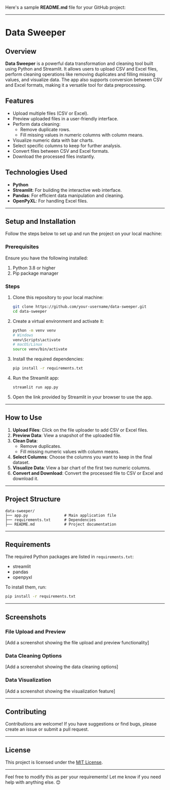 Here's a sample **README.md** file for your GitHub project: 

---

# **Data Sweeper**

## **Overview**
**Data Sweeper** is a powerful data transformation and cleaning tool built using Python and Streamlit. It allows users to upload CSV and Excel files, perform cleaning operations like removing duplicates and filling missing values, and visualize data. The app also supports conversion between CSV and Excel formats, making it a versatile tool for data preprocessing.

## **Features**
- Upload multiple files (CSV or Excel).
- Preview uploaded files in a user-friendly interface.
- Perform data cleaning:
  - Remove duplicate rows.
  - Fill missing values in numeric columns with column means.
- Visualize numeric data with bar charts.
- Select specific columns to keep for further analysis.
- Convert files between CSV and Excel formats.
- Download the processed files instantly.

## **Technologies Used**
- **Python**
- **Streamlit**: For building the interactive web interface.
- **Pandas**: For efficient data manipulation and cleaning.
- **OpenPyXL**: For handling Excel files.

---

## **Setup and Installation**

Follow the steps below to set up and run the project on your local machine:

### **Prerequisites**
Ensure you have the following installed:
1. Python 3.8 or higher
2. Pip package manager

### **Steps**
1. Clone this repository to your local machine:
   ```bash
   git clone https://github.com/your-username/data-sweeper.git
   cd data-sweeper
   ```

2. Create a virtual environment and activate it:
   ```bash
   python -m venv venv
   # Windows
   venv\Scripts\activate
   # macOS/Linux
   source venv/bin/activate
   ```

3. Install the required dependencies:
   ```bash
   pip install -r requirements.txt
   ```

4. Run the Streamlit app:
   ```bash
   streamlit run app.py
   ```

5. Open the link provided by Streamlit in your browser to use the app.

---

## **How to Use**
1. **Upload Files**: Click on the file uploader to add CSV or Excel files.
2. **Preview Data**: View a snapshot of the uploaded file.
3. **Clean Data**:
   - Remove duplicates.
   - Fill missing numeric values with column means.
4. **Select Columns**: Choose the columns you want to keep in the final dataset.
5. **Visualize Data**: View a bar chart of the first two numeric columns.
6. **Convert and Download**: Convert the processed file to CSV or Excel and download it.

---

## **Project Structure**
```
data-sweeper/
├── app.py                # Main application file
├── requirements.txt      # Dependencies
├── README.md             # Project documentation
```

---

## **Requirements**
The required Python packages are listed in `requirements.txt`:
- streamlit
- pandas
- openpyxl

To install them, run:
```bash
pip install -r requirements.txt
```

---

## **Screenshots**
### File Upload and Preview
[Add a screenshot showing the file upload and preview functionality]

### Data Cleaning Options
[Add a screenshot showing the data cleaning options]

### Data Visualization
[Add a screenshot showing the visualization feature]

---

## **Contributing**
Contributions are welcome! If you have suggestions or find bugs, please create an issue or submit a pull request.

---

## **License**
This project is licensed under the [MIT License](LICENSE).

---

Feel free to modify this as per your requirements! Let me know if you need help with anything else. 😊
